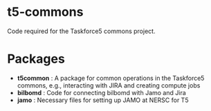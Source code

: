 # t5-commons
Code required for the Taskforce5 commons project. 

# Packages
* **t5common** :  A package for common operations in the Taskforce5 commons, e.g., interacting with JIRA and creating compute jobs
* **bilbomd** : Code for connecting bilbomd with Jamo and Jira
* **jamo** : Necessary files for setting up JAMO at NERSC for T5

